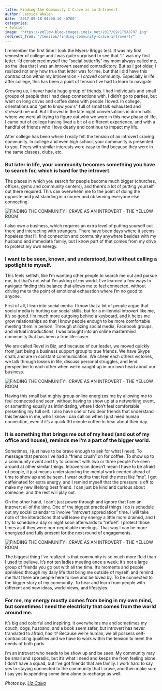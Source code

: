 ```yaml
---
title: Finding the Community I Crave as an Introvert
author: Jessica Whalen
date: '2017-09-18 04:00:14 -0700'
categories:
- Tension
image: "https://yellow-blog-images.imgix.net/2017/09/1T5A8707.jpg"
redirect_from: "/tension/finding-community-crave-introvert/"
---
```


I remember the first time I took the Myers-Briggs test. It was my first semester of college and I was quite surprised to see that “I” was my first letter. I’d considered myself the “social butterfly” my mom always called me, so the idea that I was an introvert seemed contradictory. But as I got older, I realized not only how true that letter was for me, but that I did have this contradiction within my introversion - I _craved_ community. Especially in life after college, this has been a point of tension I’ve had to learn to navigate.

Growing up, I never had a huge group of friends. I had individuals and small groups of people that I had deep connections with. I didn’t go to parties, but went on long drives and coffee dates with people I loved. In college, orientations and “get to know you's" full of small talk exhausted and stressed me out. But I thrived in the late night conversations in dorm halls where we were all trying to figure out who we were in this new phase of life. I came out of college having lived a bit of a different experience, and with a handful of friends who I love dearly and continue to impact my life.

After college has been where I really felt the tension of an introvert craving community. In college and even high school, your community is presented to you. Peers with similar interests were easy to find because they were in the same classes, clubs, etc.

### But later in life, your community becomes something you have to search for, which is hard for the introvert.

The places in which you search for people become much bigger (churches, offices, gyms and community centers), and there’s a lot of putting yourself out there required. This can overwhelm me to the point of doing the opposite and just standing in a corner and observing everyone else connecting.

![FINDING THE COMMUNITY I CRAVE AS AN INTROVERT - THE YELLOW ROOM](https://yellow-blog-images.imgix.net/2017/09/1T5A8508.jpg)

I also own a business, which requires an extra level of putting yourself out there and interacting with strangers. There have been days where it seems hopeless that I’ll find connection and community anywhere besides with my husband and immediate family, but I know part of that comes from my drive to protect my own energy.

### I want to be seen, known, and understood, but without calling a spotlight to myself.

This feels selfish, like I’m wanting other people to search me out and pursue me, but that’s not what I’m asking of my world. I’ve learned a few ways to navigate finding this balance that allows me to feel connected, without driving me to the point of emotional exhaustion where I’m no good to anyone.

First of all, I lean into social media. I know that a lot of people argue that social media is hurting our social skills, but for a millennial introvert like me, it’s so good. I’m much more outgoing behind a keyboard, and it helps me grow relationships so that I know people enough to be more comfortable meeting them in person. Through utilizing social media, Facebook groups, and virtual introductions, I was brought into an online mastermind community that has been a true life-saver.

We are called Revel in Biz, and because of our leader, we moved quickly from just being a business support group to true friends. We have Skype chats and are in constant communication. We cheer each others victories, we talk through losses in life, discuss personal struggles, and lend perspective to each other when we’re caught up in our own head about our business.

![FINDING THE COMMUNITY I CRAVE AS AN INTROVERT - THE YELLOW ROOM](https://yellow-blog-images.imgix.net/2017/09/1T5A8533.jpg)

Having this small but mighty group online energizes me by allowing me to feel connected and seen, without having to show up at a networking event, or something equally as intimidating, where I don’t feel comfortable presenting my full self. I also have one or two dear friends that understand this tension in me, who I know I can call on when I just need human connection, even if it’s a quick 30 minute coffee to hear about their day.

### It is something that brings me out of my head (and out of my office and house), reminds me I’m a part of the bigger world.

Sometimes, I just have to be brave enough to ask for what I need. To message that person I’ve had a “friend crush” on for coffee. To show up to a community event and try to connect with two or three people I’ve seen around at other similar things. Introversion doesn’t mean I have to be afraid of people, it just means understanding the mental work needed ahead of time to show up and be seen. I wear outfits that feel the most like “me”, I get caffeinated for extra energy, and I remind myself that the pressure is off to make my new lifelong best friend. I can just be kind and curious about someone, and the rest will play out.

On the other hand, I can’t just power through and ignore that I am an introvert all of the time. One of the biggest practical things I do is schedule out my social calendar to involve “introvert appreciation” time. I will take note of the interactions that will leave my energy a little more drained, and I try to schedule a day or night soon afterwards to “refuel”. I protect those times as if they were non-negotiable meetings. That way I can be more energized and fully present for the next round of engagements.

![FINDING THE COMMUNITY I CRAVE AS AN INTROVERT - THE YELLOW ROOM](https://yellow-blog-images.imgix.net/2017/09/1T5A8417.jpg)

The biggest thing I’ve realized is that community is so much more fluid than I used to believe. It’s not ten ladies meeting once a week; it’s not a large group of friends you go out with all the time. It’s moments and people sprinkled through my daily life that bring me outside of myself, and remind me that there are people here to love and be loved by. To be connected to the bigger story of my community. To hear and learn from people with different and new ideas, world views, and lifestyles.

### For me, my energy mostly comes from being in my own mind, but sometimes I need the electricity that comes from the world around me.

It’s big and colorful and inspiring. It overwhelms me and sometimes my couch, dogs, husband, and a book seem safer, but introvert has never translated to afraid, has it? Because we’re human, we all possess self-contradicting qualities and we have to work within the tension to meet the needs of both parts.

I’m an introvert who needs to be show up and be seen. My community may be small and sporadic, but it’s what I need and keeps me from feeling alone. I don’t have a squad, but I’ve got friends that are family. I work hard to say yes to staying connected to the community that I crave, and then make sure I say yes to spending some time alone to recharge as well.

_Photos by: [Liz Calka](https://www.lizcalka.photo/)_

